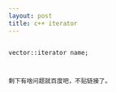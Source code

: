 ```yaml
---
layout: post
title: c++ iterator
---
```

<code>
vector<int>::iterator name;<br>

剩下有啥问题就百度吧，不贴链接了。

